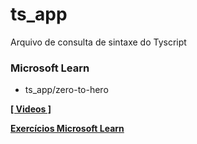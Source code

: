 # ts_app

Arquivo de consulta de sintaxe do Tyscript

### Microsoft Learn

- ts_app/zero-to-hero

**[[ Videos ]](https://www.youtube.com/watch?v=0cxJ1RQ7Gv0&list=TLPQMDEwNDIwMjIwEOk95GsA5A&index=1&ab_channel=GlauciaLemos)**

**[Exercícios Microsoft Learn](https://docs.microsoft.com/pt-br/learn/paths/build-javascript-applications-typescript/?WT.mc_id=javascript-23355-gllemos)**
